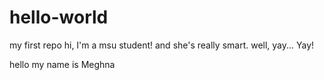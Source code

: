 # hello-world
my first repo
hi, I'm a msu student!
and she's really smart.
well, yay...
Yay!

hello my name is Meghna
